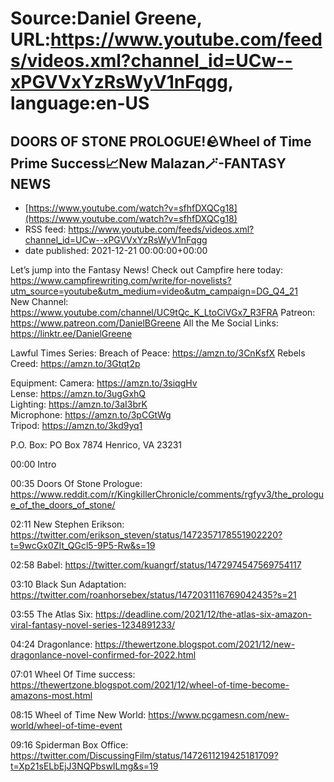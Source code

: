 # Source:Daniel Greene, URL:https://www.youtube.com/feeds/videos.xml?channel_id=UCw--xPGVVxYzRsWyV1nFqgg, language:en-US

## DOORS OF STONE PROLOGUE!🪨Wheel of Time Prime Success📈New Malazan🪄-FANTASY NEWS
 - [https://www.youtube.com/watch?v=sfhfDXQCg18](https://www.youtube.com/watch?v=sfhfDXQCg18)
 - RSS feed: https://www.youtube.com/feeds/videos.xml?channel_id=UCw--xPGVVxYzRsWyV1nFqgg
 - date published: 2021-12-21 00:00:00+00:00

Let’s jump into the Fantasy News! 
Check out Campfire here today: https://www.campfirewriting.com/write/for-novelists?utm_source=youtube&utm_medium=video&utm_campaign=DG_Q4_21  
New Channel: https://www.youtube.com/channel/UC9tQc_K_LtoCiVGx7_R3FRA
Patreon: https://www.patreon.com/DanielBGreene 
All the Me Social Links: https://linktr.ee/DanielGreene

Lawful Times Series: 
Breach of Peace: https://amzn.to/3CnKsfX
Rebels Creed: https://amzn.to/3Gtqt2p

Equipment: 
Camera: https://amzn.to/3siqgHv  
Lense: https://amzn.to/3ugGxhQ  
Lighting: https://amzn.to/3aI3brK  
Microphone: https://amzn.to/3pCGtWg  
Tripod: https://amzn.to/3kd9yq1  

P.O. Box: PO Box 7874 Henrico, VA 23231

00:00 Intro

00:35 Doors Of Stone Prologue: https://www.reddit.com/r/KingkillerChronicle/comments/rgfyv3/the_prologue_of_the_doors_of_stone/ 

02:11 New Stephen Erikson: https://twitter.com/erikson_steven/status/1472357178551902220?t=9wcGx0ZIt_QGcl5-9P5-Rw&s=19 

02:58 Babel: https://twitter.com/kuangrf/status/1472974547569754117 

03:10 Black Sun Adaptation: https://twitter.com/roanhorsebex/status/1472031116769042435?s=21 

03:55 The Atlas Six: https://deadline.com/2021/12/the-atlas-six-amazon-viral-fantasy-novel-series-1234891233/ 

04:24 Dragonlance: https://thewertzone.blogspot.com/2021/12/new-dragonlance-novel-confirmed-for-2022.html 

07:01 Wheel Of Time success: https://thewertzone.blogspot.com/2021/12/wheel-of-time-become-amazons-most.html 

08:15 Wheel of Time New World: https://www.pcgamesn.com/new-world/wheel-of-time-event 

09:16 Spiderman Box Office: https://twitter.com/DiscussingFilm/status/1472611219425181709?t=Xp21sELbEjJ3NQPbswILmg&s=19

